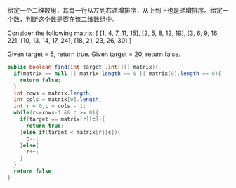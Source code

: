 给定一个二维数组，其每一行从左到右递增排序，从上到下也是递增排序。给定一个数，判断这个数是否在该二维数组中。

Consider the following matrix:
[
  [1,   4,  7, 11, 15],
  [2,   5,  8, 12, 19],
  [3,   6,  9, 16, 22],
  [10, 13, 14, 17, 24],
  [18, 21, 23, 26, 30]
]

Given target = 5, return true.
Given target = 20, return false.


```java
public boolean find(int target ,int[][] matrix){
  if(matrix == null || matrix.length == 0 || matrix[0].length == 0){
    return false;
  }
  int rows = matrix.length;
  int cols = matrix[0].length;
  int r = 0,c = cols - 1;
  while(r<=rows-1 && c >= 0){
    if(target == matrix[r][c]){
      return true;
    }else if(target < matrix[r][c]){
      c--;  
    }else{
      r++;  
    }
  }
  return false;
}

```